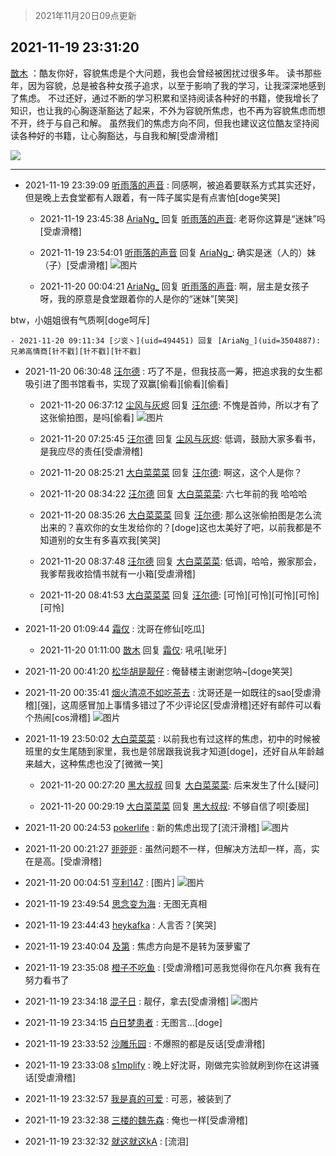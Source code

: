 > 2021年11月20日09点更新
<link rel="stylesheet" href="https://cdn.jsdelivr.net/gh/taotie6/sampleJSON@main/css/photo_show.css">
<meta name="referrer" content="no-referrer" />


 ## 2021-11-19 23:31:20 

 [㪚木](https://www.coolapk.com/feed/31586562?shareKey=NTQ4ODgyMTM2ZGNmNjE5N2M5Yzk~) ：酷友你好，容貌焦虑是个大问题，我也会曾经被困扰过很多年。
读书那些年，因为容貌，总是被各种女孩子追求，以至于影响了我的学习，让我深深地感到了焦虑。
不过还好，通过不断的学习积累和坚持阅读各种好的书籍，使我增长了知识，也让我的心胸逐渐豁达了起来，不外为容貌所焦虑<!--break-->，也不再为容貌焦虑而想不开，终于与自己和解。
虽然我们的焦虑方向不同，但我也建议这位酷友坚持阅读各种好的书籍，让心胸豁达，与自我和解[受虐滑稽] 

<div class="album">
<img class="img-item" src="https://image.coolapk.com/feed/2019/0414/11/1081091_1555210962_859@350x178.gif" />
</div>

 ------- 

- 2021-11-19 23:39:09 [听雨落的声音](uid=3650984) : 同感啊，被追着要联系方式其实还好，但是晚上去食堂都有人跟着，有一阵子属实是有点害怕[doge笑哭] 

    - 2021-11-19 23:45:38 [AriaNg_](uid=3504887) 回复 [听雨落的声音](uid=3650984): 老哥你这算是“迷妹”吗[受虐滑稽] 

    - 2021-11-19 23:54:01 [听雨落的声音](uid=3650984) 回复 [AriaNg_](uid=3504887): 确实是迷（人的）妹（子）[受虐滑稽] ![图片](https://image.coolapk.com/feed/2021/1119/23/3650984_8a9f2f67_7239_5034_316@2350x2350.jpeg)

    - 2021-11-20 00:04:21 [AriaNg_](uid=3504887) 回复 [听雨落的声音](uid=3650984): 啊，层主是女孩子呀，我的原意是食堂跟着你的人是你的“迷妹”[笑哭]

btw，小姐姐很有气质啊[doge呵斥] 

    - 2021-11-20 09:11:34 [ジ衮丶](uid=494451) 回复 [AriaNg_](uid=3504887): 兄弟高情商[针不戳][针不戳][针不戳] 

- 2021-11-20 06:30:48 [汪尔德](uid=1595236) : 巧了不是，但我技高一筹，把追求我的女生都吸引进了图书馆看书，实现了双赢[偷看][偷看][偷看] 

    - 2021-11-20 06:37:12 [尘风与灰烬](uid=15331663) 回复 [汪尔德](uid=1595236): 不愧是首帅，所以才有了这张偷拍图，是吗[偷看] ![图片](https://image.coolapk.com/feed/2021/1120/06/15331663_f55c9da4_1431_5396_114@640x854.jpeg)

    - 2021-11-20 07:25:45 [汪尔德](uid=1595236) 回复 [尘风与灰烬](uid=15331663): 低调，鼓励大家多看书，是我应尽的责任[受虐滑稽] 

    - 2021-11-20 08:25:21 [大白菜菜菜](uid=2081020) 回复 [汪尔德](uid=1595236): 啊这，这个人是你？ 

    - 2021-11-20 08:34:22 [汪尔德](uid=1595236) 回复 [大白菜菜菜](uid=2081020): 六七年前的我 哈哈哈 

    - 2021-11-20 08:35:26 [大白菜菜菜](uid=2081020) 回复 [汪尔德](uid=1595236): 那么这张偷拍图是怎么流出来的？喜欢你的女生发给你的？[doge]这也太美好了吧，以前我都是不知道别的女生有多喜欢我[笑哭] 

    - 2021-11-20 08:37:48 [汪尔德](uid=1595236) 回复 [大白菜菜菜](uid=2081020): 低调，哈哈，搬家那会，我爹帮我收拾情书就有一小箱[受虐滑稽] 

    - 2021-11-20 08:41:53 [大白菜菜菜](uid=2081020) 回复 [汪尔德](uid=1595236): [可怜][可怜][可怜][可怜][可怜] 

- 2021-11-20 01:09:44 [霜仅](uid=1386953) : 沈哥在修仙[吃瓜] 

    - 2021-11-20 01:11:00 [㪚木](uid=1081091) 回复 [霜仅](uid=1386953): 吼吼[呲牙] 

- 2021-11-20 00:41:20 [松华胡是靓仔](uid=692318) : 俺替楼主谢谢您呐~[doge笑哭] 

- 2021-11-20 00:35:41 [烟火清凉不如吃茶去](uid=4279524) : 沈哥还是一如既往的sao[受虐滑稽][强]，这周感冒加上事情多错过了不少评论区[受虐滑稽]还好有邮件可以看个热闹[cos滑稽] ![图片](https://image.coolapk.com/feed/2021/1120/00/4279524_b0865c90_9740_2561_764@300x300.gif)

- 2021-11-19 23:50:02 [大白菜菜菜](uid=2081020) : 以前我也有过这样的焦虑，初中的时候被班里的女生尾随到家里，我也是邻居跟我说我才知道[doge]，还好自从年龄越来越大，这种焦虑也没了[微微一笑] 

    - 2021-11-20 00:27:20 [黑大叔叔](uid=1325252) 回复 [大白菜菜菜](uid=2081020): 后来发生了什么[疑问] 

    - 2021-11-20 00:29:19 [大白菜菜菜](uid=2081020) 回复 [黑大叔叔](uid=1325252): 不够自信了呗[委屈] 

- 2021-11-20 00:24:53 [pokerlife](uid=575409) : 新的焦虑出现了[流汗滑稽] ![图片](https://image.coolapk.com/feed/2018/1121/14/1674439_1542782536_8084@320x182.gif)

- 2021-11-20 00:21:27 [戼戼戼](uid=4044548) : 虽然问题不一样，但解决方法却一样，高，实在是高。[受虐滑稽] 

- 2021-11-20 00:04:51 [亨利147](uid=2147238) : [图片] ![图片](https://image.coolapk.com/feed/2021/1118/18/1257052_f6e23215_1616_4378_4@198x198.jpeg)

- 2021-11-19 23:49:54 [思念变为海](uid=3297485) : 无图无真相 

- 2021-11-19 23:44:43 [heykafka](uid=929692) : 人言否？[笑哭] 

- 2021-11-19 23:40:04 [及第](uid=1119990) : 焦虑方向是不是转为菠萝蜜了 

- 2021-11-19 23:35:08 [橙子不吃鱼](uid=2106854) : [受虐滑稽]可恶我觉得你在凡尔赛 我有在努力看书了 

- 2021-11-19 23:34:18 [混子日](uid=1878276) : 靓仔，拿去[受虐滑稽] ![图片](https://image.coolapk.com/feed/2021/1108/09/2276941_0f98c36a_6399_9257@296x296.jpeg)

- 2021-11-19 23:34:15 [白日梦患者](uid=533502) : 无图言…[doge] 

- 2021-11-19 23:33:52 [沙雕乐园](uid=2447129) : 不爆照的都是反话[受虐滑稽] 

- 2021-11-19 23:33:08 [s1mplify](uid=1732022) : 晚上好沈哥，刚做完实验就刷到你在这讲骚话[受虐滑稽] 

- 2021-11-19 23:32:57 [我是真的可爱](uid=731138) : 可恶，被装到了 

- 2021-11-19 23:32:38 [三楼的魏先森](uid=3716718) : 俺也一样[受虐滑稽] 

- 2021-11-19 23:32:32 [就这就这kA](uid=12321265) : [流泪] 

